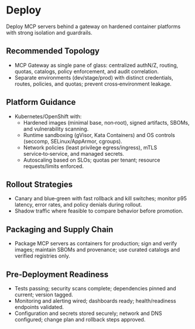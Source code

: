 # Deploy

Deploy MCP servers behind a gateway on hardened container platforms with strong isolation and guardrails.

## Recommended Topology
- MCP Gateway as single pane of glass: centralized authN/Z, routing, quotas, catalogs, policy enforcement, and audit correlation.
- Separate environments (dev/stage/prod) with distinct credentials, routes, policies, and quotas; prevent cross‑environment leakage.

## Platform Guidance
- Kubernetes/OpenShift with:
  - Hardened images (minimal base, non‑root), signed artifacts, SBOMs, and vulnerability scanning.
  - Runtime sandboxing (gVisor, Kata Containers) and OS controls (seccomp, SELinux/AppArmor, cgroups).
  - Network policies (least privilege egress/ingress), mTLS service‑to‑service, and managed secrets.
  - Autoscaling based on SLOs; quotas per tenant; resource requests/limits enforced.

## Rollout Strategies
- Canary and blue‑green with fast rollback and kill switches; monitor p95 latency, error rates, and policy denials during rollout.
- Shadow traffic where feasible to compare behavior before promotion.

## Packaging and Supply Chain
- Package MCP servers as containers for production; sign and verify images; maintain SBOMs and provenance; use curated catalogs and verified registries only.

## Pre‑Deployment Readiness
- Tests passing; security scans complete; dependencies pinned and current; version tagged.
- Monitoring and alerting wired; dashboards ready; health/readiness endpoints validated.
- Configuration and secrets stored securely; network and DNS configured; change plan and rollback steps approved.
